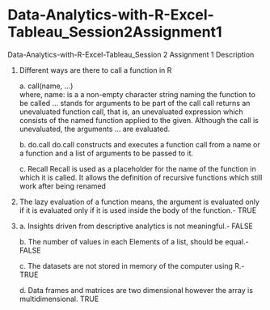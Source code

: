 # Data-Analytics-with-R-Excel-Tableau_Session2Assignment1
Data-Analytics-with-R-Excel-Tableau_Session 2 Assignment 1 Description

1. Different ways are there to call a function in R

      a. call(name, ...)  
      where,  name:  is a a non-empty character string naming the function to be called … stands for arguments to be part of the call 
      call returns an unevaluated function call, that is, an unevaluated expression which consists of the named function applied to the given. Although the call is unevaluated, the arguments ... are evaluated.

      b. do.call   do.call constructs and executes a function call from a name or a function and a list of arguments to be passed to it. 

      c. Recall   Recall is used as a placeholder for the name of the function in which it is called. It allows the definition of recursive functions which still work after being renamed  
 
2. The lazy evaluation of a function means, the argument is evaluated only if it is evaluated only if it is used inside the body of the function.- TRUE 
 
3.  
      a. Insights driven from descriptive analytics is not meaningful.- FALSE 
      
      b. The number of values in each Elements of a list, should be equal.- FALSE 
      
      c. The datasets are not stored in memory of the computer using R.-TRUE 
      
      d. Data frames and matrices are two dimensional however the array is multidimensional. TRUE
 

